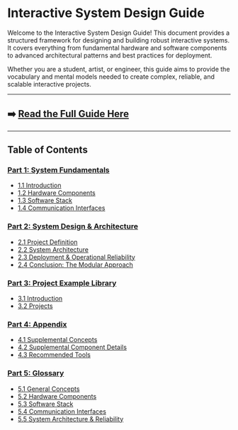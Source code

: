 # Interactive System Design Guide

Welcome to the Interactive System Design Guide! This document provides a structured framework for designing and building robust interactive systems. It covers everything from fundamental hardware and software components to advanced architectural patterns and best practices for deployment.

Whether you are a student, artist, or engineer, this guide aims to provide the vocabulary and mental models needed to create complex, reliable, and scalable interactive projects.

---

## ➡️ [**Read the Full Guide Here**](./GUIDE.md)

---

## Table of Contents

### [Part 1: System Fundamentals](./GUIDE.md#part-1-system-fundamentals)
*   [1.1 Introduction](./GUIDE.md#11-introduction)
*   [1.2 Hardware Components](./GUIDE.md#12-hardware-components)
*   [1.3 Software Stack](./GUIDE.md#13-software-stack)
*   [1.4 Communication Interfaces](./GUIDE.md#14-communication-interfaces)

### [Part 2: System Design & Architecture](./GUIDE.md#part-2-system-design--architecture)
*   [2.1 Project Definition](./GUIDE.md#21-project-definition)
*   [2.2 System Architecture](./GUIDE.md#22-system-architecture)
*   [2.3 Deployment & Operational Reliability](./GUIDE.md#23-deployment--operational-reliability)
*   [2.4 Conclusion: The Modular Approach](./GUIDE.md#24-conclusion-the-modular-approach)

### [Part 3: Project Example Library](./GUIDE.md#part-3-project-example-library)
*   [3.1 Introduction](./GUIDE.md#31-introduction)
*   [3.2 Projects](./GUIDE.md#32-projects)

### [Part 4: Appendix](./GUIDE.md#part-4-appendix)
*   [4.1 Supplemental Concepts](./GUIDE.md#41-supplemental-concepts)
*   [4.2 Supplemental Component Details](./GUIDE.md#42-supplemental-component-details)
*   [4.3 Recommended Tools](./GUIDE.md#43-recommended-tools)

### [Part 5: Glossary](./GUIDE.md#part-5-glossary)
*   [5.1 General Concepts](./GUIDE.md#51-general-concepts)
*   [5.2 Hardware Components](./GUIDE.md#52-hardware-components-from-section-12)
*   [5.3 Software Stack](./GUIDE.md#53-software-stack-from-section-13)
*   [5.4 Communication Interfaces](./GUIDE.md#54-communication-interfaces-from-section-14)
*   [5.5 System Architecture & Reliability](./GUIDE.md#55-system-architecture--reliability-from-part-2)
